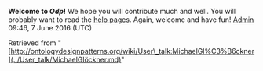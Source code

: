 __Welcome to _Odp_!__ We hope you will contribute much and well. 
You will probably want to read the [help pages](http://ontologydesignpatterns.org/wiki/Help:Contents "Help:Contents"). Again, welcome and have fun! [Admin](../User/ValentinaPresutti.md "User:ValentinaPresutti") 09:46, 7 June 2016 (UTC)





Retrieved from "[http://ontologydesignpatterns.org/wiki/User\_talk:MichaelGl%C3%B6ckner](../User_talk/MichaelGlöckner.md)"